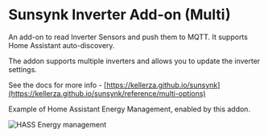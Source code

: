 # Sunsynk Inverter Add-on (Multi)

An add-on to read Inverter Sensors and push them to MQTT.
It supports Home Assistant auto-discovery.

The addon supports multiple inverters and allows you to update the inverter settings.

See the docs for more info - [https://kellerza.github.io/sunsynk](https://kellerza.github.io/sunsynk/reference/multi-options)

Example of Home Assistant Energy Management, enabled by this addon.

![HASS Energy management](https://github.com/kellerza/sunsynk/raw/main/images/energy.png)

